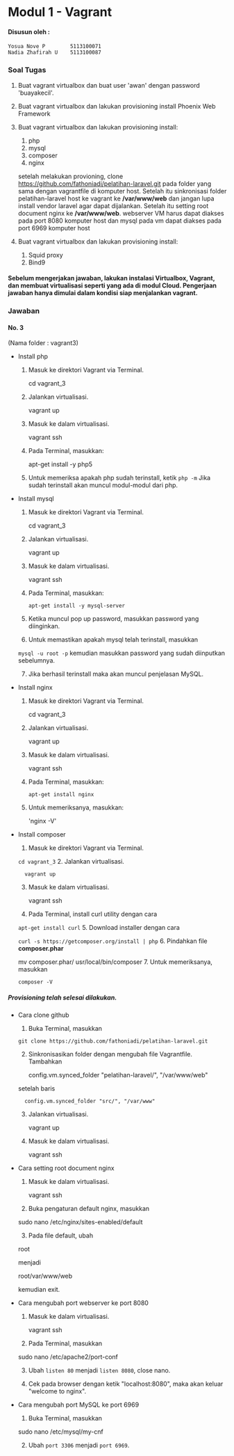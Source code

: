 # Modul 1 - Vagrant

#### Disusun oleh :
	Yosua Nove P        5113100071
	Nadia Zhafirah U    5113100087

### Soal Tugas
1. Buat vagrant virtualbox dan buat user 'awan' dengan password 'buayakecil'.
2. Buat vagrant virtualbox dan lakukan provisioning install Phoenix Web Framework
3. Buat vagrant virtualbox dan lakukan provisioning install:
	1. php
	2. mysql
	3. composer
	4. nginx
	
	setelah melakukan provioning, clone https://github.com/fathoniadi/pelatihan-laravel.git pada folder yang sama dengan vagrantfile di komputer host. Setelah itu sinkronisasi folder pelatihan-laravel host ke vagrant ke **/var/www/web** dan jangan lupa install vendor laravel agar dapat dijalankan. Setelah itu setting root document nginx ke **/var/www/web**. webserver VM harus dapat diakses pada port 8080 komputer host dan mysql pada vm dapat diakses pada port 6969 komputer host
4. Buat vagrant virtualbox dan lakukan provisioning install:
	1. Squid proxy
	2. Bind9

#### Sebelum mengerjakan jawaban, lakukan instalasi Virtualbox, Vagrant, dan membuat virtualisasi seperti yang ada di modul Cloud. Pengerjaan jawaban hanya dimulai dalam kondisi siap menjalankan vagrant.

### Jawaban

#### No. 3
(Nama folder : vagrant3)

* Install php

  1. Masuk ke direktori Vagrant via Terminal.
	
		cd vagrant_3
  2. Jalankan virtualisasi.

		vagrant up

  3. Masuk ke dalam virtualisasi.

		vagrant ssh

  4. Pada Terminal, masukkan:

		apt-get install -y php5
  5. Untuk memeriksa apakah php sudah terinstall, ketik `php -m`
     Jika sudah terinstall akan muncul modul-modul dari php.


* Install mysql

  1. Masuk ke direktori Vagrant via Terminal.
	
		cd vagrant_3
  2. Jalankan virtualisasi.

		vagrant up

  3. Masuk ke dalam virtualisasi.

		vagrant ssh

  4. Pada Terminal, masukkan:

		`apt-get install -y mysql-server`
  5. Ketika muncul pop up password, masukkan password yang diinginkan.
  6. Untuk memastikan apakah mysql telah terinstall, masukkan

	`mysql -u root -p`
     kemudian masukkan password yang sudah diinputkan sebelumnya.

  7. Jika berhasil terinstall maka akan muncul penjelasan MySQL.


* Install nginx

  1. Masuk ke direktori Vagrant via Terminal.
	
		cd vagrant_3
  2. Jalankan virtualisasi.

		vagrant up

  3. Masuk ke dalam virtualisasi.

		vagrant ssh

  4. Pada Terminal, masukkan:

		`apt-get install nginx`
  5. Untuk memeriksanya, masukkan:

		'nginx -V'


* Install composer

  1. Masuk ke direktori Vagrant via Terminal.
	
	`cd vagrant_3`
  2. Jalankan virtualisasi.

		vagrant up

  3. Masuk ke dalam virtualisasi.

		vagrant ssh

  4. Pada Terminal, install curl utility dengan cara

	`apt-get install curl`
  5. Download installer dengan cara

	`curl -s https://getcomposer.org/install | php`
  6. Pindahkan file **composer.phar** 

	mv composer.phar/ usr/local/bin/composer
  7. Untuk memeriksanya, masukkan

	`composer -V`

##### Provisioning telah selesai dilakukan.


* Cara clone github

  1. Buka Terminal, masukkan

	`git clone https://github.com/fathoniadi/pelatihan-laravel.git`

  2. Sinkronisasikan folder dengan mengubah file Vagrantfile.
     Tambahkan

   		config.vm.synced_folder "pelatihan-laravel/", "/var/www/web"

   	setelah baris
   		
   		config.vm.synced_folder "src/", "/var/www"

  3. Jalankan virtualisasi.
		
		vagrant up

  4. Masuk ke dalam virtualisasi.
		
		vagrant ssh


* Cara setting root document nginx

  1. Masuk ke dalam virtualisasi.
		
		vagrant ssh

  2. Buka pengaturan default nginx, masukkan

	sudo nano /etc/nginx/sites-enabled/default

  3. Pada file default, ubah
	
	root

     menjadi

   	root/var/www/web
 
     kemudian exit.


* Cara mengubah port webserver ke port 8080

  1. Masuk ke dalam virtualisasi.
		
		vagrant ssh

  2. Pada Terminal, masukkan

	sudo nano /etc/apache2/port-conf

  3. Ubah `listen 80` menjadi `listen 8080`, close nano.

  4. Cek pada browser dengan ketik "localhost:8080", maka akan keluar "welcome to nginx".


* Cara mengubah port MySQL ke port 6969

  1. Buka Terminal, masukkan 

	sudo nano /etc/mysql/my-cnf

  2. Ubah `port 3306` menjadi `port 6969`.

